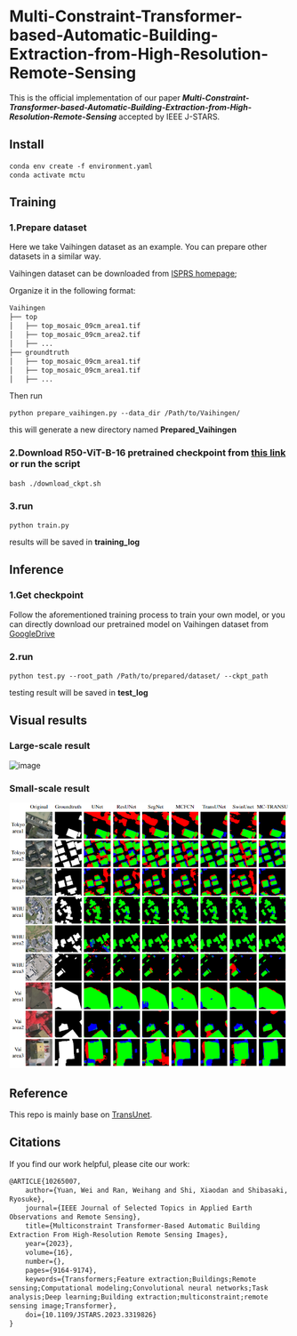 # Multi-Constraint-Transformer-based-Automatic-Building-Extraction-from-High-Resolution-Remote-Sensing

This is the official implementation of our paper ***Multi-Constraint-Transformer-based-Automatic-Building-Extraction-from-High-Resolution-Remote-Sensing*** accepted by IEEE J-STARS.

## Install
    conda env create -f environment.yaml
    conda activate mctu

## Training
### 1.Prepare dataset
Here we take Vaihingen dataset as an example. You can prepare other datasets in a similar way.

Vaihingen dataset can be downloaded from [ISPRS homepage](https://www.isprs.org/default.aspx);

Organize it in the following format:

    Vaihingen
    ├── top
    │   ├── top_mosaic_09cm_area1.tif
    │   ├── top_mosaic_09cm_area2.tif
    │   ├── ...
    ├── groundtruth
    │   ├── top_mosaic_09cm_area1.tif
    │   ├── top_mosaic_09cm_area1.tif
    │   ├── ...

Then run

    python prepare_vaihingen.py --data_dir /Path/to/Vaihingen/

this will generate a new directory named **Prepared_Vaihingen**

### 2.Download R50-ViT-B-16 pretrained checkpoint from [this link](https://console.cloud.google.com/storage/vit_models/) or run the script
    bash ./download_ckpt.sh

### 3.run
    python train.py

results will be saved in **training_log**

## Inference
### 1.Get checkpoint

Follow the aforementioned training process to train your own model, or you can directly download our pretrained model on Vaihingen dataset from [GoogleDrive](https://drive.google.com/file/d/1JHjFuGbeKK6TF-kh0udXpp6WxC1LaVda/view?usp=sharing)

### 2.run
    python test.py --root_path /Path/to/prepared/dataset/ --ckpt_path

testing result will be saved in **test_log**

## Visual results
### Large-scale result
![image](results/large_visual_ver1.png)

### Small-scale result
![image](results/small-scale_result.png)


## Reference
This repo is mainly base on [TransUnet](https://github.com/Beckschen/TransUNet).

## Citations
If you find our work helpful, please cite our work:

    @ARTICLE{10265007,
        author={Yuan, Wei and Ran, Weihang and Shi, Xiaodan and Shibasaki, Ryosuke},
        journal={IEEE Journal of Selected Topics in Applied Earth Observations and Remote Sensing}, 
        title={Multiconstraint Transformer-Based Automatic Building Extraction From High-Resolution Remote Sensing Images}, 
        year={2023},
        volume={16},
        number={},
        pages={9164-9174},
        keywords={Transformers;Feature extraction;Buildings;Remote sensing;Computational modeling;Convolutional neural networks;Task analysis;Deep learning;Building extraction;multiconstraint;remote sensing image;Transformer},
        doi={10.1109/JSTARS.2023.3319826}
    }
